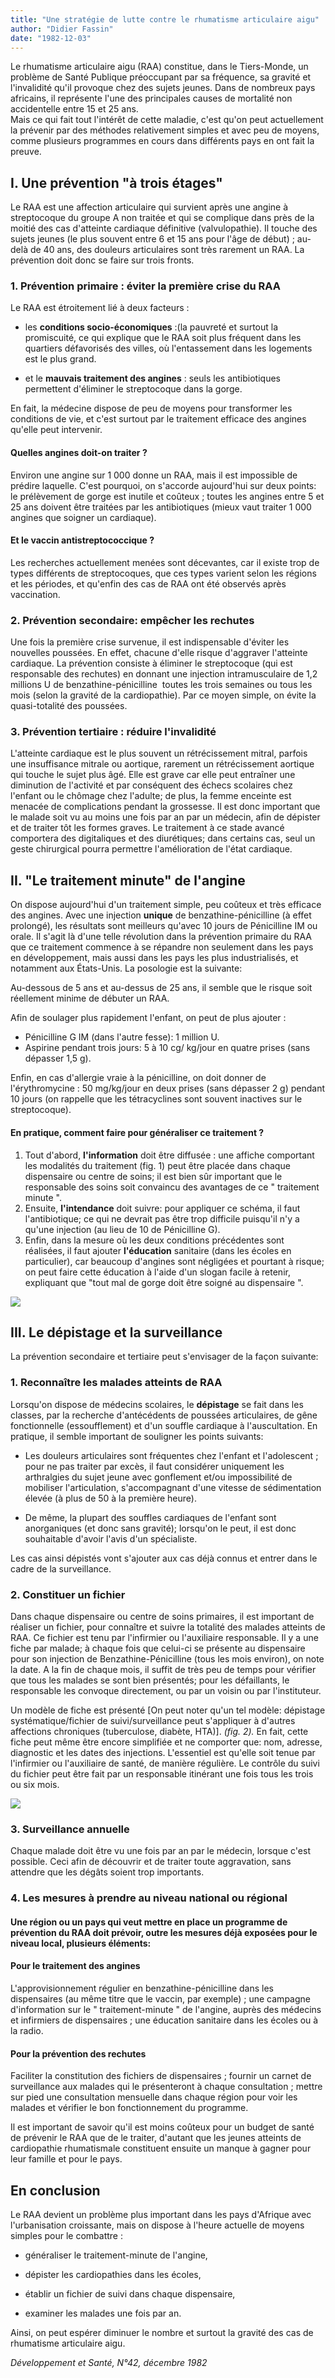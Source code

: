 ```yaml
---
title: "Une stratégie de lutte contre le rhumatisme articulaire aigu"
author: "Didier Fassin"
date: "1982-12-03"
---
```


Le rhumatisme articulaire aigu (RAA) constitue, dans le Tiers-Monde, un problème de Santé Publique préoccupant par sa fréquence, sa gravité et l'invalidité qu'il provoque chez des sujets jeunes. Dans de nombreux pays africains, il représente l'une des principales causes de mortalité non accidentelle entre 15 et 25 ans.  
Mais ce qui fait tout l'intérêt de cette maladie, c'est qu'on peut actuellement la prévenir par des méthodes relativement simples et avec peu de moyens, comme plusieurs programmes en cours dans différents pays en ont fait la preuve.
## I. Une prévention "à trois étages"

Le RAA est une affection articulaire qui survient après une angine à streptocoque du groupe A non traitée et qui se complique dans près de la moitié des cas d'atteinte cardiaque définitive (valvulopathie). Il touche des sujets jeunes (le plus souvent entre 6 et 15 ans pour l'âge de début) ; au-delà de 40 ans, des douleurs articulaires sont très rarement un RAA. La prévention doit donc se faire sur trois fronts.

### 1. Prévention primaire : éviter la première crise du RAA

Le RAA est étroitement lié à deux facteurs :

*   les **conditions socio-économiques** :(la pauvreté et surtout la promiscuité, ce qui explique que le RAA soit plus fréquent dans les quartiers défavorisés des villes, où l'entassement dans les logements est le plus grand.

*   et le **mauvais traitement des angines** : seuls les antibiotiques permettent d'éliminer le streptocoque dans la gorge.

En fait, la médecine dispose de peu de moyens pour transformer les conditions de vie, et c'est surtout par le traitement efficace des angines qu'elle peut intervenir.

#### Quelles angines doit-on traiter ?

Environ une angine sur 1 000 donne un RAA, mais il est impossible de prédire laquelle. C'est pourquoi, on s'accorde aujourd'hui sur deux points: le prélèvement de gorge est inutile et coûteux ; toutes les angines entre 5 et 25 ans doivent être traitées par les antibiotiques (mieux vaut traiter 1 000 angines que soigner un cardiaque).

#### Et le vaccin antistreptococcique ?

Les recherches actuellement menées sont décevantes, car il existe trop de types différents de streptocoques, que ces types varient selon les régions et les périodes, et qu'enfin des cas de RAA ont été observés après vaccination.

### 2. Prévention secondaire: empêcher les rechutes

Une fois la première crise survenue, il est indispensable d'éviter les nouvelles poussées. En effet, chacune d'elle risque d'aggraver l'atteinte cardiaque. La prévention consiste à éliminer le streptocoque (qui est responsable des rechutes) en donnant une injection intramusculaire de 1,2 millions U de benzathine-pénicilline  toutes les trois semaines ou tous les mois (selon la gravité de la cardiopathie). Par ce moyen simple, on évite la quasi-totalité des poussées.

### 3. Prévention tertiaire : réduire l'invalidité

L'atteinte cardiaque est le plus souvent un rétrécissement mitral, parfois une insuffisance mitrale ou aortique, rarement un rétrécissement aortique qui touche le sujet plus âgé. Elle est grave car elle peut entraîner une diminution de l'activité et par conséquent des échecs scolaires chez l'enfant ou le chômage chez l'adulte; de plus, la femme enceinte est menacée de complications pendant la grossesse. Il est donc important que le malade soit vu au moins une fois par an par un médecin, afin de dépister et de traiter tôt les formes graves. Le traitement à ce stade avancé comportera des digitaliques et des diurétiques; dans certains cas, seul un geste chirurgical pourra permettre l'amélioration de l'état cardiaque.

## II. "Le traitement minute" de l'angine

On dispose aujourd'hui d'un traitement simple, peu coûteux et très efficace des angines. Avec une injection **unique** de benzathine-pénicilline (à effet prolongé), les résultats sont meilleurs qu'avec 10 jours de Pénicilline IM ou orale. Il s'agit là d'une telle révolution dans la prévention primaire du RAA que ce traitement commence à se répandre non seulement dans les pays en développement, mais aussi dans les pays les plus industrialisés, et notamment aux États-Unis. La posologie est la suivante:

Au-dessous de 5 ans et au-dessus de 25 ans, il semble que le risque soit réellement minime de débuter un RAA.

Afin de soulager plus rapidement l'enfant, on peut de plus ajouter :

*   Pénicilline G IM (dans l'autre fesse): 1 million U.
*   Aspirine pendant trois jours: 5 à 10 cg/ kg/jour en quatre prises (sans dépasser 1,5 g).

Enfin, en cas d'allergie vraie à la pénicilline, on doit donner de l'érythromycine : 50 mg/kg/jour en deux prises (sans dépasser 2 g) pendant 10 jours (on rappelle que les tétracyclines sont souvent inactives sur le streptocoque).

#### En pratique, comment faire pour généraliser ce traitement ?

1.  Tout d'abord, **l'information** doit être diffusée : une affiche comportant les modalités du traitement (fig. 1) peut être placée dans chaque dispensaire ou centre de soins; il est bien sûr important que le responsable des soins soit convaincu des avantages de ce " traitement minute ".
2.  Ensuite, **l'intendance** doit suivre: pour appliquer ce schéma, il faut l'antibiotique; ce qui ne devrait pas être trop difficile puisqu'il n'y a qu'une injection (au lieu de 10 de Pénicilline G).
3.  Enfin, dans la mesure où les deux conditions précédentes sont réalisées, il faut ajouter **l'éducation** sanitaire (dans les écoles en particulier), car beaucoup d'angines sont négligées et pourtant à risque; on peut faire cette éducation à l'aide d'un slogan facile à retenir, expliquant que "tout mal de gorge doit être soigné au dispensaire ".

![](i64-1.jpg)


## III. Le dépistage et la surveillance

La prévention secondaire et tertiaire peut s'envisager de la façon suivante:

### 1. Reconnaître les malades atteints de RAA

Lorsqu'on dispose de médecins scolaires, le **dépistage** se fait dans les classes, par la recherche d'antécédents de poussées articulaires, de gêne fonctionnelle (essoufflement) et d'un souffle cardiaque à l'auscultation. En pratique, il semble important de souligner les points suivants:

*   Les douleurs articulaires sont fréquentes chez l'enfant et l'adolescent ; pour ne pas traiter par excès, il faut considérer uniquement les arthralgies du sujet jeune avec gonflement et/ou impossibilité de mobiliser l'articulation, s'accompagnant d'une vitesse de sédimentation élevée (à plus de 50 à la première heure).

*   De même, la plupart des souffles cardiaques de l'enfant sont anorganiques (et donc sans gravité); lorsqu'on le peut, il est donc souhaitable d'avoir l'avis d'un spécialiste.

Les cas ainsi dépistés vont s'ajouter aux cas déjà connus et entrer dans le cadre de la surveillance.

### 2. Constituer un fichier

Dans chaque dispensaire ou centre de soins primaires, il est important de réaliser un fichier, pour connaître et suivre la totalité des malades atteints de RAA. Ce fichier est tenu par l'infirmier ou l'auxiliaire responsable. Il y a une fiche par malade; à chaque fois que celui-ci se présente au dispensaire pour son injection de Benzathine-Pénicilline (tous les mois environ), on note la date. A la fin de chaque mois, il suffit de très peu de temps pour vérifier que tous les malades se sont bien présentés; pour les défaillants, le responsable les convoque directement, ou par un voisin ou par l'instituteur.

Un modèle de fiche est présenté [On peut noter qu'un tel modèle: dépistage systématique/fichier de suivi/surveillance peut s'appliquer à d'autres affections chroniques (tuberculose, diabète, HTA)]. _(fig. 2)._ En fait, cette fiche peut même être encore simplifiée et ne comporter que: nom, adresse, diagnostic et les dates des injections. L'essentiel est qu'elle soit tenue par l'infirmier ou l'auxiliaire de santé, de manière régulière. Le contrôle du suivi du fichier peut être fait par un responsable itinérant une fois tous les trois ou six mois.

![](i64-2.jpg)


### 3. Surveillance annuelle

Chaque malade doit être vu une fois par an par le médecin, lorsque c'est possible. Ceci afin de découvrir et de traiter toute aggravation, sans attendre que les dégâts soient trop importants.

### 4. Les mesures à prendre au niveau national ou régional

#### Une région ou un pays qui veut mettre en place un programme de prévention du RAA doit prévoir, outre les mesures déjà exposées pour le niveau local, plusieurs éléments:

#### **Pour le traitement des angines**

L'approvisionnement régulier en benzathine-pénicilline dans les dispensaires (au même titre que le vaccin, par exemple) ; une campagne d'information sur le " traitement-minute " de l'angine, auprès des médecins et infirmiers de dispensaires ; une éducation sanitaire dans les écoles ou à la radio.

#### Pour la prévention des rechutes

Faciliter la constitution des fichiers de dispensaires ; fournir un carnet de surveillance aux malades qui le présenteront à chaque consultation ; mettre sur pied une consultation mensuelle dans chaque région pour voir les malades et vérifier le bon fonctionnement du programme.

Il est important de savoir qu'il est moins coûteux pour un budget de santé de prévenir le RAA que de le traiter, d'autant que les jeunes atteints de cardiopathie rhumatismale constituent ensuite un manque à gagner pour leur famille et pour le pays.

## En conclusion

Le RAA devient un problème plus important dans les pays d'Afrique avec l'urbanisation croissante, mais on dispose à l'heure actuelle de moyens simples pour le combattre :

*   généraliser le traitement-minute de l'angine,

*   dépister les cardiopathies dans les écoles,

*   établir un fichier de suivi dans chaque dispensaire,

*   examiner les malades une fois par an.

Ainsi, on peut espérer diminuer le nombre et surtout la gravité des cas de rhumatisme articulaire aigu.

_Développement et Santé, N°42, décembre 1982_